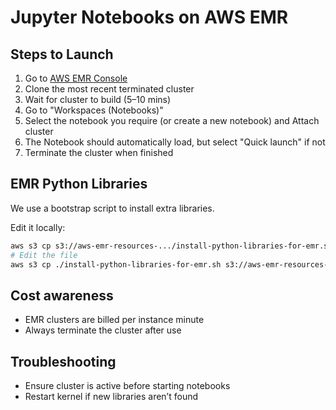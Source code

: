 # Jupyter Notebooks on AWS EMR

## Steps to Launch
1. Go to [AWS EMR Console](https://eu-west-2.console.aws.amazon.com/elasticmapreduce/home?region=eu-west-2)
2. Clone the most recent terminated cluster
3. Wait for cluster to build (5–10 mins)
4. Go to "Workspaces (Notebooks)"
5. Select the notebook you require (or create a new notebook) and Attach cluster
6. The Notebook should automatically load, but select "Quick launch" if not
7. Terminate the cluster when finished

## EMR Python Libraries
We use a bootstrap script to install extra libraries.

Edit it locally:
```bash
aws s3 cp s3://aws-emr-resources-.../install-python-libraries-for-emr.sh .
# Edit the file
aws s3 cp ./install-python-libraries-for-emr.sh s3://aws-emr-resources-.../
```

## Cost awareness
- EMR clusters are billed per instance minute
- Always terminate the cluster after use

## Troubleshooting
- Ensure cluster is active before starting notebooks
- Restart kernel if new libraries aren’t found

